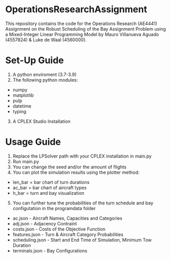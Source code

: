 # OperationsResearchAssignment

This repository contains the code for the Operations Research (AE4441) Assignment on the Robust Scheduling of the Bay Assignment Problem using a Mixed-Integer Linear Programming Model by Mauro Villanueva Aguado (4557824) & Luke de Waal (4560000).

# Set-Up Guide
1. A python enviroment (3.7-3.9)
2. The following python modules:
- numpy
- matplotlib
- pulp
- datetime
- typing
3. A CPLEX Studio Installation

# Usage Guide
1. Replace the LPSolver path with your CPLEX installation in main.py
2. Run main.py
3. You can change the seed and/or the amount of flights
4. You can plot the simulation results using the plotter method:
- len_bar = bar chart of turn durations
- ac_bar = bar chart of aircraft types
- h_bar = turn and bay visualization
5. You can further tune the probabilities of the turn schedule and bay configutation in the programdata folder
- ac.json - Aircraft Names, Capacities and Categories
- adj.json - Adjacency Contraint
- costs.json - Costs of the Objective Function
- features.json - Turn & Aircraft Category Probabilities
- scheduling.json - Start and End Time of Simulation, Minimum Tow Duration
- terminals.json - Bay Configurations
